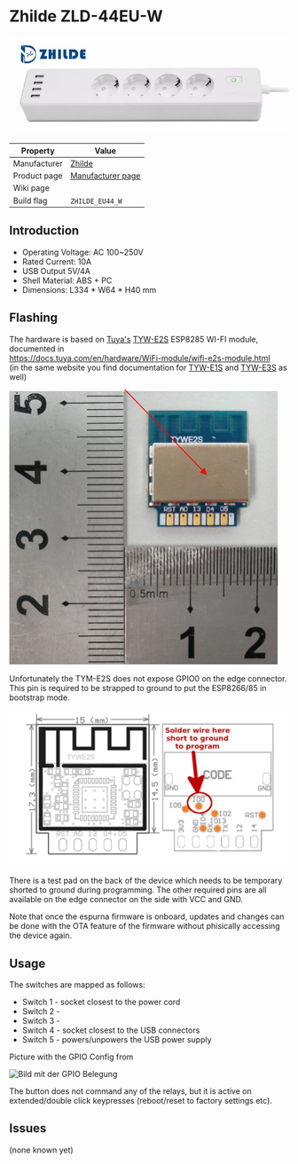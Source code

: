# Zhilde ZLD-44EU-W

![Zhilde ZLD-44EU-W](images/devices/zhilde-zld-44eu-w.jpg)

|Property|Value|
|---|---|
|Manufacturer|[Zhilde](http://www.zhilde.com)|
|Product page|[Manufacturer page](http://www.zhilde.com/product/60705150109-805652505/EU_WiFi_Surge_Protector_Extension_Socket_4_Outlets_works_with_Amazon_Echo_Smart_Power_Strip.html)|
|Wiki page||
|Build flag|`ZHILDE_EU44_W`|

## Introduction

* Operating Voltage: AC 100~250V
* Rated Current: 10A
* USB Output 5V/4A
* Shell Material: ABS + PC 
* Dimensions: L334 * W64 * H40 mm 

## Flashing

The hardware is based on [Tuya's](https://docs.tuya.com/en/) [TYW-E2S](https://docs.tuya.com/en/hardware/WiFi-module/wifi-e2s-module.html) ESP8285 WI-FI module, documented in <br> https://docs.tuya.com/en/hardware/WiFi-module/wifi-e2s-module.html <br>
(in the same website you find documentation for [TYW-E1S](https://docs.tuya.com/en/hardware/WiFi-module/wifi-e1s-module.html) and [TYW-E3S](https://docs.tuya.com/en/hardware/WiFi-module/wifi-e3s-module.html) as well)

![ZLD-44EU-W](images/flashing/tywe2s-module.jpg)

Unfortunately the TYM-E2S does not expose GPIO0 on the edge connector. This pin is required to be strapped to ground to put the ESP8266/85 in bootstrap mode. 

![GPIO0](images/flashing/tywe2s-pins.jpg)

There is a test pad on the back of the device which needs to be temporary shorted to ground during programming. The other required pins are all available on the edge connector on the side with VCC and GND.

Note that once the espurna firmware is onboard, updates and changes can be done with the OTA feature of the firmware without phisically accessing the device again.

## Usage

The switches are mapped as follows:
* Switch 1 - socket closest to the power cord
* Switch 2 - 
* Switch 3 - 
* Switch 4 - socket closest to the USB connectors
* Switch 5 - powers/unpowers the USB power supply

Picture with the GPIO Config from 

![Bild mit der GPIO Belegung](https://static.mydealz.de/live/comments/content/2wozm/8968089971539123664.jpg)

The button does not command any of the relays, but it is active on extended/double click keypresses (reboot/reset to factory settings etc).

## Issues

(none known yet)